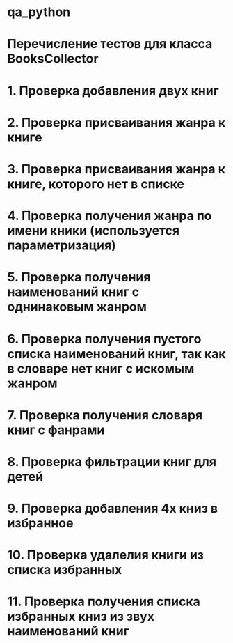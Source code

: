 # qa_python

# Перечисление тестов для класса BooksCollector

# 1. Проверка добавления двух книг
# 2. Проверка присваивания жанра к книге
# 3. Проверка присваивания жанра к книге, которого нет в списке
# 4. Проверка получения жанра по имени кники (используется параметризация)
# 5. Проверка получения наименований книг с однинаковым жанром
# 6. Проверка получения пустого списка наименований книг, так как в словаре нет книг с искомым жанром
# 7. Проверка получения словаря книг с фанрами
# 8. Проверка фильтрации книг для детей
# 9. Проверка добавления 4х книз в избранное
# 10. Проверка удалелия книги из списка избранных
# 11. Проверка получения списка избранных книз из звух наименований книг